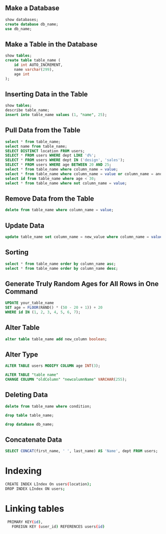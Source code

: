 ## Make a Database
```sql
show databases;
create database db_name;
use db_name;
```

## Make a Table in the Database
```sql
show tables;
create table table_name (
    id int AUTO_INCREMENT,
    name varchar(299),
    age int
);
```

## Inserting Data in the Table
```sql
show tables;
describe table_name;
insert into table_name values (1, "name", 25);
```

## Pull Data from the Table
```sql
select * from table_name;
select name from table_name;
SELECT DISTINCT location FROM users; 
SELECT * FROM users WHERE dept LIKE 'd%'; 
SELECT * FROM users WHERE dept IN ('design', 'sales');
SELECT * FROM users WHERE age BETWEEN 20 AND 25;
select * from table_name where column_name = value;
select * from table_name where column_name = value or column_name = another_value;
select id from table_name where age < 30;
select * from table_name where not column_name = value;
```

## Remove Data from the Table
```sql
delete from table_name where column_name = value;
```

## Update Data
```sql
update table_name set column_name = new_value where column_name = value;
```

## Sorting
```sql
select * from table_name order by column_name asc;
select * from table_name order by column_name desc;
```

## Generate Truly Random Ages for All Rows in One Command
```sql
UPDATE your_table_name
SET age = FLOOR(RAND() * (50 - 20 + 1)) + 20
WHERE id IN (1, 2, 3, 4, 5, 6, 7);
```

## Alter Table
```sql
alter table table_name add new_column boolean;
```

## Alter Type
```sql
ALTER TABLE users MODIFY COLUMN age INT(3);
```

```sql
ALTER TABLE "table name"
CHANGE COLUMN "oldColumn" "newcolumnName" VARCHAR(255);
```

## Deleting Data
```sql
delete from table_name where condition;
```
```sql
drop table table_name;
```
```sql
drop database db_name;
```

## Concatenate Data
```sql
SELECT CONCAT(first_name, ' ', last_name) AS 'Name', dept FROM users;
```

# Indexing
```bash
CREATE INDEX LIndex On users(location);
DROP INDEX LIndex ON users;
```

# Linking tables
```bash
 PRIMARY KEY(id),
   FOREIGN KEY (user_id) REFERENCES users(id)
```

